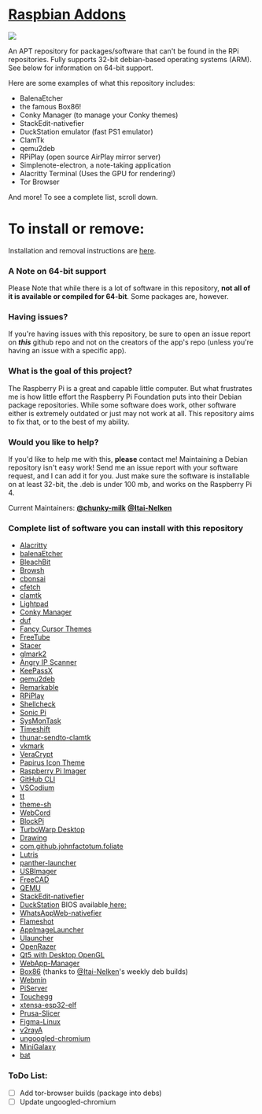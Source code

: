 # [Raspbian Addons](http://chunky-milk.github.io/raspbian-addons/)

<a href="https://github.com/chunky-milk/raspbian-addons/"><img src="https://img.shields.io/github/repo-size/chunky-milk/raspbian-addons?color=G&style=flat-square"></a>

An APT repository for packages/software that can't be found in the RPi repositories. Fully supports 32-bit debian-based operating systems (ARM). See below for information on 64-bit support.

Here are some examples of what this repository includes:

- BalenaEtcher
- the famous Box86!
- Conky Manager (to manage your Conky themes)
- StackEdit-nativefier
- DuckStation emulator (fast PS1 emulator)
- ClamTk
- qemu2deb
- RPiPlay (open source AirPlay mirror server)
- Simplenote-electron, a note-taking application
- Alacritty Terminal (Uses the GPU for rendering!)
- Tor Browser

And more! To see a complete list, scroll down.

# **To install or remove:**

Installation and removal instructions are [here](https://chunky-milk.github.io/raspbian-addons/).

### A Note on 64-bit support

Please Note that while there is a lot of software in this repository, **not all of it is available or compiled for 64-bit**. Some packages are, however.

### Having issues?

If you're having issues with this repository, be sure to open an issue report on ***this*** github repo and not on the creators of the app's repo (unless you're having an issue with a specific app).

### What is the goal of this project?

The Raspberry Pi is a great and capable little computer. But what frustrates me is how little effort the Raspberry Pi Foundation puts into their Debian package repositories. While some software does work, other software either is extremely outdated or just may not work at all. This repository aims to fix that, or to the best of my ability.

### Would you like to help?

If you'd like to help me with this, **please** contact me! Maintaining a Debian repository isn't easy work! Send me an issue report with your software request, and I can add it for you. Just make sure the software is installable on at least 32-bit, the .deb is under 100 mb, and works on the Raspberry Pi 4.

Current Maintainers: [**@chunky-milk**](https://github.com/chunky-milk) [**@Itai-Nelken**](https://github.com/Itai-Nelken/)

### Complete list of software you can install with this repository

- [Alacritty](https://github.com/alacritty/alacritty)
- [balenaEtcher](https://github.com/Itai-Nelken/Etcher-arm-32-64)
- [BleachBit](https://github.com/bleachbit/bleachbit)
- [Browsh](https://github.com/browsh-org/browsh)
- [cbonsai](https://gitlab.com/jallbrit/cbonsai)
- [cfetch](https://github.com/clieg/cfetch.git)
- [clamtk](https://github.com/dave-theunsub/clamtk)
- [Lightpad](https://github.com/libredeb/lightpad)
- [Conky Manager](https://github.com/teejee2008/conky-manager)
- [duf](https://github.com/muesli/duf)
- [Fancy Cursor Themes](https://github.com/chunky-milk/cursor-themes)
- [FreeTube](https://github.com/FreeTubeApp/FreeTube)
- [Stacer](https://github.com/oguzhaninan/Stacer)
- [glmark2](https://github.com/glmark2/glmark2)
- [Angry IP Scanner](https://github.com/angryip/ipscan)
- [KeePassX](https://github.com/keepassx/keepassx)
- [qemu2deb](https://github.com/Itai-Nelken/qemu2deb)
- [Remarkable](https://github.com/jamiemcg/Remarkable)
- [RPiPlay](https://github.com/FD-/RPiPlay)
- [Shellcheck](https://github.com/koalaman/shellcheck)
- [Sonic Pi](https://github.com/sonic-pi-net/sonic-pi)
- [SysMonTask](https://github.com/KrispyCamel4u/SysMonTask)
- [Timeshift](https://github.com/teejee2008/timeshift)
- [thunar-sendto-clamtk](https://github.com/dave-theunsub/thunar-sendto-clamtk)
- [vkmark](https://github.com/vkmark/vkmark)
- [VeraCrypt](https://sourceforge.net/projects/veracrypt/)
- [Papirus Icon Theme](https://github.com/PapirusDevelopmentTeam/papirus-icon-theme)
- [Raspberry Pi Imager](https://github.com/raspberrypi/rpi-imager)
- [GitHub CLI](https://github.com/cli/cli)
- [VSCodium](https://github.com/VSCodium/VSCodium)
- [tt](https://github.com/lemnos/tt)
- [theme-sh](https://github.com/lemnos/theme.sh)
- [WebCord](https://github.com/SpacingBat3/electron-discord-webapp)
- [BlockPi](https://github.com/alienzhangyw/BlockPi)
- [TurboWarp Desktop](https://github.com/TurboWarp/desktop)
- [Drawing](https://launchpad.net/~cartes/+archive/ubuntu/drawing/+packages)
- [com.github.johnfactotum.foliate](https://github.com/johnfactotum/foliate)
- [Lutris](http://download.opensuse.org/repositories/home:/strycore/Raspbian_10/)
- [panther-launcher](https://gitlab.com/rastersoft/panther_launcher)
- [USBImager](https://gitlab.com/bztsrc/usbimager/)
- [FreeCAD](https://github.com/chunky-milk/freecad-rpi/)
- [QEMU](https://www.qemu.org/)
- [StackEdit-nativefier](https://stackedit.io/app#)
- [DuckStation](https://github.com/stenzek/duckstation) BIOS available[ here:](https://github.com/chunky-milk/duckstation-rpi/raw/main/SCPH1001.BIN)
- [WhatsAppWeb-nativefier](https://github.com/Itai-Nelken/Nativefier-WebApps/releases/tag/v1.0)
- [Flameshot](https://github.com/flameshot-org/flameshot)
- [AppImageLauncher](https://github.com/TheAssassin/AppImageLauncher)
- [Ulauncher](https://ulauncher.io/#Download)
- [OpenRazer](http://download.opensuse.org/repositories/hardware:/razer/Raspbian_10/)
- [Qt5 with Desktop OpenGL](https://github.com/koendv/qt5-opengl-raspberrypi)
- [WebApp-Manager](https://github.com/phoenixbyrd/Linux_Mint_Webapps)
- [Box86](https://github.com/ptitSeb/box86) (thanks to [@Itai-Nelken](https://github.com/Itai-Nelken)'s weekly deb builds)
- [Webmin](https://webmin.com/download.html)
- [PiServer](https://github.com/raspberrypi/piserver)
- [Touchegg](https://github.com/JoseExposito/touchegg)
- [xtensa-esp32-elf](https://github.com/koendv/xtensa-esp32-elf-raspberrypi)
- [Prusa-Slicer](https://github.com/koendv/prusa-slicer-raspberrypi)
- [Figma-Linux](https://github.com/Figma-Linux/figma-linux)
- [v2rayA](https://github.com/v2rayA/v2rayA)
- [ungoogled-chromium](http://download.opensuse.org/repositories/home:/ungoogled_chromium/Debian_Buster/)
- [MiniGalaxy](https://github.com/sharkwouter/minigalaxy)
- [bat](https://github.com/sharkdp/bat)

### ToDo List:
- [ ] Add tor-browser builds (package into debs)
- [ ] Update ungoogled-chromium
